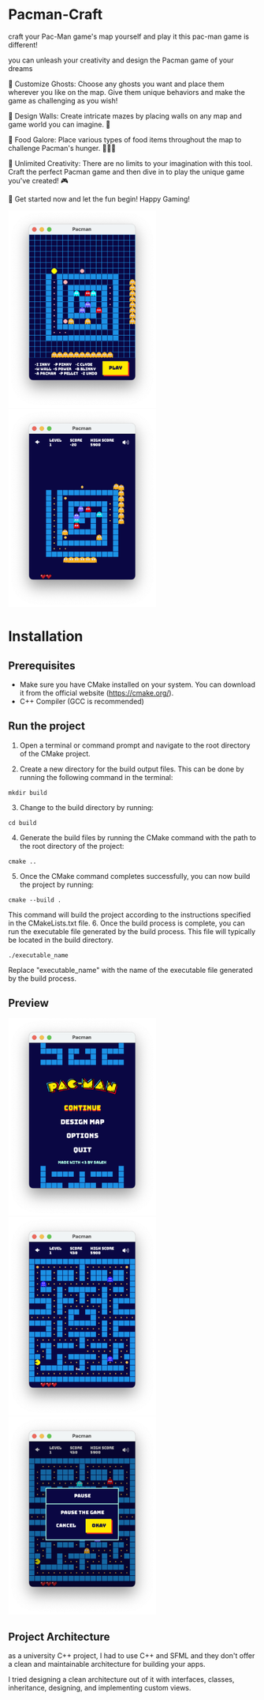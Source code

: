# Pacman-Craft
craft your Pac-Man game's map yourself and play it
this pac-man game is different!

you can unleash your creativity and design the Pacman game of your dreams

👻 Customize Ghosts:
Choose any ghosts you want and place them wherever you like on the map. Give them unique behaviors and make the game as challenging as you wish!

🧱 Design Walls:
Create intricate mazes by placing walls on any map and game world you can imagine. 🏁

🍒 Food Galore:
Place various types of food items throughout the map to challenge Pacman's hunger. 🍎🍓🍌

🎨 Unlimited Creativity:
There are no limits to your imagination with this tool. Craft the perfect Pacman game and then dive in to play the unique game you've created! 🎮

🚀 Get started now and let the fun begin! Happy Gaming! 

<img src="https://github.com/salehsoleimani/Cpp-Pacman/blob/master/Screenshot%202023-03-14%20at%2011.54.12%20AM.png"  width="300"><img src="https://github.com/salehsoleimani/Cpp-Pacman/blob/master/Screenshot%202023-03-14%20at%2011.54.17%20AM.png"  width="300">

# Installation
## Prerequisites
- Make sure you have CMake installed on your system. You can download it from the official website (https://cmake.org/).
- C++ Compiler (GCC is recommended)

## Run the project
1. Open a terminal or command prompt and navigate to the root directory of the CMake project.

2. Create a new directory for the build output files. This can be done by running the following command in the terminal:
```
mkdir build
```
3. Change to the build directory by running:
```
cd build
```
4. Generate the build files by running the CMake command with the path to the root directory of the project:
```
cmake ..
```
5. Once the CMake command completes successfully, you can now build the project by running:
```
cmake --build .
```
This command will build the project according to the instructions specified in the CMakeLists.txt file.
6. Once the build process is complete, you can run the executable file generated by the build process. This file will typically be located in the build directory.
```
./executable_name
```
Replace "executable_name" with the name of the executable file generated by the build process.



## Preview

<img src="https://github.com/salehsoleimani/Cpp-Pacman/blob/master/Screenshot%202023-03-14%20at%2011.52.13%20AM.png"  width="300"><img src="https://github.com/salehsoleimani/Cpp-Pacman/blob/master/Screenshot%202023-03-14%20at%2011.51.55%20AM.png"  width="300"><img src="https://github.com/salehsoleimani/Cpp-Pacman/blob/master/Screenshot%202023-03-14%20at%2011.52.08%20AM.png"  width="300">

## Project Architecture

as a university C++ project, I had to use C++ and SFML and they don't offer a clean and maintainable architecture for building your apps.

I tried designing a clean architecture out of it with interfaces, classes, inheritance, designing, and implementing custom views.
